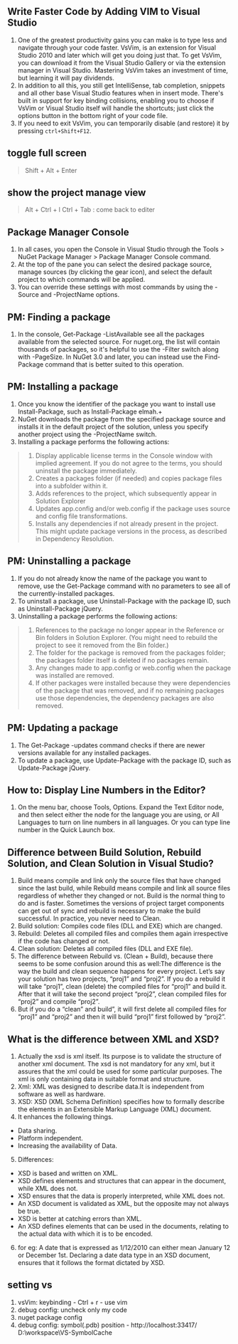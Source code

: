 ## Write Faster Code by Adding VIM to Visual Studio
1. One of the greatest productivity gains you can make is to type less and navigate through your code faster. VsVim, is an extension for Visual Studio 2010 and later which will get you doing just that. To get VsVim, you can download it from the Visual Studio Gallery or via the extension manager in Visual Studio. Mastering VsVim takes an investment of time, but learning it will pay dividends.
2. In addition to all this, you still get IntelliSense, tab completion, snippets and all other base Visual Studio features when in insert mode. There's built in support for key binding collisions, enabling you to choose if VsVim or Visual Studio itself will handle the shortcuts; just click the options button in the bottom right of your code file. 
3. If you need to exit VsVim, you can temporarily disable (and restore) it by pressing `ctrl+Shift+F12`.

## toggle full screen
> Shift + Alt + Enter

## show the project manage view
> Alt + Ctrl + l
> Ctrl + Tab : come back to editer

## Package Manager Console
1. In all cases, you open the Console in Visual Studio through the Tools > NuGet Package Manager > Package Manager Console command.
2. At the top of the pane you can select the desired package source, manage sources (by clicking the gear icon), and select the default project to which commands will be applied.
3. You can override these settings with most commands by using the -Source and -ProjectName options.

## PM: Finding a package
1. In the console, Get-Package -ListAvailable see all the packages available from the selected source. For nuget.org, the list will contain thousands of packages, so it's helpful to use the -Filter switch along with -PageSize. In NuGet 3.0 and later, you can instead use the Find-Package command that is better suited to this operation.

## PM: Installing a package
1. Once you know the identifier of the package you want to install use Install-Package, such as Install-Package elmah.+
2. NuGet downloads the package from the specified package source and installs it in the default project of the solution, unless you specify another project using the -ProjectName switch.
3. Installing a package performs the following actions:
> 1. Display applicable license terms in the Console window with implied agreement. If you do not agree to the terms, you should uninstall the package immediately.
> 2. Creates a packages folder (if needed) and copies package files into a subfolder within it.
> 3. Adds references to the project, which subsequently appear in Solution Explorer
> 4. Updates app.config and/or web.config if the package uses source and config file transformations.
> 5. Installs any dependencies if not already present in the project. This might update package versions in the process, as described in Dependency Resolution.

## PM: Uninstalling a package
1. If you do not already know the name of the package you want to remove, use the Get-Package command with no parameters to see all of the currently-installed packages.
2. To uninstall a package, use Uninstall-Package with the package ID, such as Uninstall-Package jQuery.
3. Uninstalling a package performs the following actions:
> 1. References to the package no longer appear in the Reference or Bin  folders in Solution Explorer. (You might need to rebuild the project to see it removed from the Bin folder.)
> 2. The folder for the package is removed from the packages folder; the packages folder itself is deleted if no packages remain.
> 3. Any changes made to app.config or web.config when the package was installed are removed.
> 4. If other packages were installed because they were dependencies of the package that was removed, and if no remaining packages use those dependencies, the dependency packages are also removed.

## PM: Updating a package
1. The Get-Package -updates command checks if there are newer versions available for any installed packages.
2. To update a package, use Update-Package with the package ID, such as Update-Package jQuery.

## How to: Display Line Numbers in the Editor?
1. On the menu bar, choose Tools, Options. Expand the Text Editor node, and then select either the node for the language you are using, or All Languages to turn on line numbers in all languages. Or you can type line number in the Quick Launch box.

## Difference between Build Solution, Rebuild Solution, and Clean Solution in Visual Studio?
1. Build means compile and link only the source files that have changed since the last build, while Rebuild means compile and link all source files regardless of whether they changed or not. Build is the normal thing to do and is faster. Sometimes the versions of project target components can get out of sync and rebuild is necessary to make the build successful. In practice, you never need to Clean.
2. Build solution: Compiles code files (DLL and EXE) which are changed.
3. Rebuild: Deletes all compiled files and compiles them again irrespective if the code has changed or not.
4. Clean solution: Deletes all compiled files (DLL and EXE file).
5. The difference between Rebuild vs. (Clean + Build), because there seems to be some confusion around this as well:The difference is the way the build and clean sequence happens for every project. Let’s say your solution has two projects, “proj1” and “proj2”. If you do a rebuild it will take “proj1”, clean (delete) the compiled files for “proj1” and build it. After that it will take the second project “proj2”, clean compiled files for “proj2” and compile “proj2”.
6. But if you do a “clean” and build”, it will first delete all compiled files for “proj1” and “proj2” and then it will build “proj1” first followed by “proj2”.

## What is the difference between XML and XSD?
1. Actually the xsd is xml itself. Its purpose is to validate the structure of another xml document. The xsd is not mandatory for any xml, but it assures that the xml could be used for some particular purposes. The xml is only containing data in suitable format and structure.
2. Xml: XML was designed to describe data.It is independent from software as well as hardware.
3. XSD: XSD (XML Schema Definition) specifies how to formally describe the elements in an Extensible Markup Language (XML) document.
4. It enhances the following things.
- Data sharing.
- Platform independent.
- Increasing the availability of Data.
5. Differences:
- XSD is based and written on XML.
- XSD defines elements and structures that can appear in the document, while XML does not.
- XSD ensures that the data is properly interpreted, while XML does not.
- An XSD document is validated as XML, but the opposite may not always be true.
- XSD is better at catching errors than XML.
- An XSD defines elements that can be used in the documents, relating to the actual data with which it is to be encoded.
6. for eg: A date that is expressed as 1/12/2010 can either mean January 12 or December 1st. Declaring a date data type in an XSD document, ensures that it follows the format dictated by XSD.

## setting vs
1. vsVim: keybinding - Ctrl + r - use vim
2. debug config: uncheck only my code
3. nuget package config
4. debug config: symbol(.pdb) position - http://localhost:33417/ D:\workspace\VS-SymbolCache
